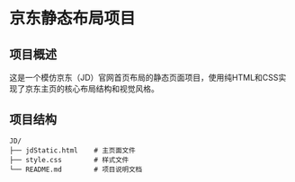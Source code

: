 # 京东静态布局项目

## 项目概述

这是一个模仿京东（JD）官网首页布局的静态页面项目，使用纯HTML和CSS实现了京东主页的核心布局结构和视觉风格。

## 项目结构
```
JD/
├── jdStatic.html    # 主页面文件
├── style.css        # 样式文件
└── README.md        # 项目说明文档
```


